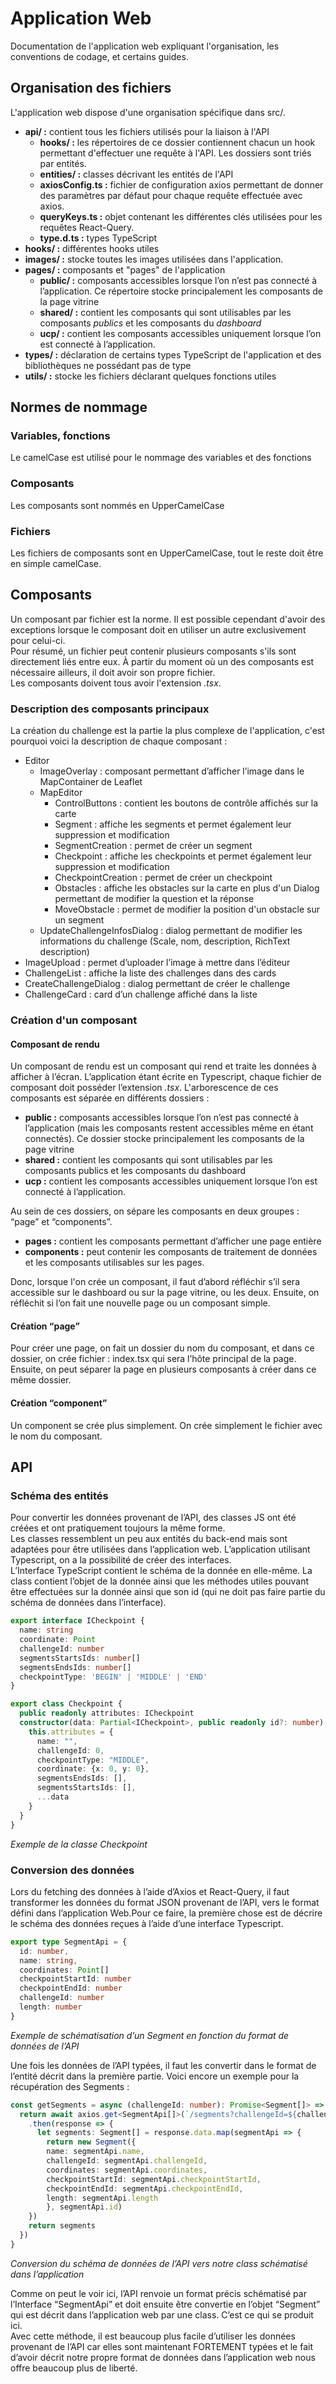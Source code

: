 # Application Web
Documentation de l'application web expliquant l'organisation, les conventions de codage, et certains guides.

## Organisation des fichiers
L'application web dispose d'une organisation spécifique dans src/.
* **api/ :** contient tous les fichiers utilisés pour la liaison à l'API
  * **hooks/ :** les répertoires de ce dossier contiennent chacun un hook permettant d'effectuer une requête à l'API.
Les dossiers sont triés par entités.
  * **entities/ :** classes décrivant les entités de l'API
  * **axiosConfig.ts :** fichier de configuration axios permettant de donner des paramètres par défaut pour chaque requête effectuée avec axios.
  * **queryKeys.ts :** objet contenant les différentes clés utilisées pour les requêtes React-Query.
  * **type.d.ts :** types TypeScript
* **hooks/ :** différentes hooks utiles
* **images/ :** stocke toutes les images utilisées dans l'application.
* **pages/ :** composants et "pages" de l'application
  * **public/ :** composants accessibles lorsque l’on n’est pas connecté à l’application. Ce répertoire stocke
    principalement les composants de la page vitrine
  * **shared/ :** contient les composants qui sont utilisables par les composants *publics* et
    les composants du *dashboard*
  * **ucp/ :** contient les composants accessibles uniquement lorsque l’on est
    connecté à l’application.
* **types/ :** déclaration de certains types TypeScript de l'application et des bibliothèques ne possédant pas de type
* **utils/ :** stocke les fichiers déclarant quelques fonctions utiles

## Normes de nommage
### Variables, fonctions
Le camelCase est utilisé pour le nommage des variables et des fonctions

### Composants
Les composants sont nommés en UpperCamelCase

### Fichiers
Les fichiers de composants sont en UpperCamelCase, tout le reste doit être en simple camelCase.

## Composants
Un composant par fichier est la norme. Il est possible cependant d'avoir des exceptions lorsque le composant doit en utiliser un autre exclusivement pour celui-ci.  
Pour résumé, un fichier peut contenir plusieurs composants s'ils sont directement liés entre eux. À partir du moment où un des composants est nécessaire ailleurs, il doit avoir son propre fichier.  
Les composants doivent tous avoir l'extension *.tsx*.

### Description des composants principaux

La création du challenge est la partie la plus complexe de l'application, c'est pourquoi voici la description de chaque composant :
* Editor
  * ImageOverlay : composant permettant d’afficher l’image dans le MapContainer de Leaflet
  * MapEditor
    * ControlButtons : contient les boutons de contrôle affichés sur la carte
    * Segment : affiche les segments et permet également leur suppression et modification
    * SegmentCreation : permet de créer un segment
    * Checkpoint : affiche les checkpoints et permet également leur suppression et modification
    * CheckpointCreation : permet de créer un checkpoint
    * Obstacles : affiche les obstacles sur la carte en plus d'un Dialog permettant de modifier la question et la réponse
    * MoveObstacle : permet de modifier la position d'un obstacle sur un segment
  * UpdateChallengeInfosDialog : dialog permettant de modifier les informations du challenge (Scale, nom, description, RichText description)
* ImageUpload : permet d’uploader l’image à mettre dans l’éditeur
* ChallengeList : affiche la liste des challenges dans des cards
* CreateChallengeDialog : dialog permettant de créer le challenge
* ChallengeCard : card d’un challenge affiché dans la liste

### Création d'un composant
#### Composant de rendu
Un composant de rendu est un composant qui rend et traite les données à afficher à l’écran.
L’application étant écrite en Typescript, chaque fichier de composant doit posséder
l’extension *.tsx*.
L'arborescence de ces composants est séparée en différents dossiers :
* **public :** composants accessibles lorsque l’on n’est pas connecté à l’application (mais
les composants restent accessibles même en étant connectés). Ce dossier stocke
principalement les composants de la page vitrine
* **shared :** contient les composants qui sont utilisables par les composants publics et
les composants du dashboard
* **ucp :** contient les composants accessibles uniquement lorsque l’on est
connecté à l’application.  
  
Au sein de ces dossiers, on sépare les composants en deux groupes : “page” et
“components”.
* **pages :** contient les composants permettant d’afficher une page entière
* **components :** peut contenir les composants de traitement de données et les
composants utilisables sur les pages.
  
Donc, lorsque l'on crée un composant, il faut d’abord réfléchir s’il sera accessible sur le
dashboard ou sur la page vitrine, ou les deux. Ensuite, on réfléchit si l’on fait une nouvelle
page ou un composant simple.

#### Création “page”
Pour créer une page, on fait un dossier du nom du composant, et dans ce dossier, on crée
fichier : index.tsx qui sera l’hôte principal de la page.
Ensuite, on peut séparer la page en plusieurs composants à créer dans ce même dossier.

#### Création “component”
Un component se crée plus simplement. On crée simplement le fichier avec le nom du
composant.

## API
### Schéma des entités
Pour convertir les données provenant de l’API, des classes JS ont été créées et ont
pratiquement toujours la même forme.  
Les classes ressemblent un peu aux entités du back-end mais sont adaptées pour être
utilisées dans l’application web. L’application utilisant Typescript, on a la possibilité de créer
des interfaces.  
L’Interface TypeScript contient le schéma de la donnée en elle-même.
La class contient l’objet de la donnée ainsi que les méthodes utiles pouvant être effectuées
sur la donnée ainsi que son id (qui ne doit pas faire partie du schéma de données dans
l’interface).  

```typescript
export interface ICheckpoint {
  name: string
  coordinate: Point
  challengeId: number
  segmentsStartsIds: number[]
  segmentsEndsIds: number[]
  checkpointType: 'BEGIN' | 'MIDDLE' | 'END'
}

export class Checkpoint {
  public readonly attributes: ICheckpoint
  constructor(data: Partial<ICheckpoint>, public readonly id?: number) {
    this.attributes = {
      name: "",
      challengeId: 0,
      checkpointType: "MIDDLE",
      coordinate: {x: 0, y: 0},
      segmentsEndsIds: [],
      segmentsStartsIds: [],
      ...data
    }
  }
}
```
*Exemple de la classe Checkpoint</p>*

### Conversion des données
Lors du fetching des données à l’aide d’Axios et React-Query, il faut transformer les
données du format JSON provenant de l’API, vers le format défini dans l’application Web.Pour ce faire, la première chose est de décrire le schéma des données reçues à l’aide d’une
interface Typescript.

```typescript
export type SegmentApi = {
  id: number,
  name: string,
  coordinates: Point[]
  checkpointStartId: number
  checkpointEndId: number
  challengeId: number
  length: number
}
```
*Exemple de schématisation d’un Segment en fonction du format de données de l’API*

Une fois les données de l’API typées, il faut les convertir dans le format de l’entité décrit
dans la première partie. Voici encore un exemple pour la récupération des Segments :

```typescript
const getSegments = async (challengeId: number): Promise<Segment[]> => {
  return await axios.get<SegmentApi[]>(`/segments?challengeId=${challengeId}`,)
    .then(response => {
      let segments: Segment[] = response.data.map(segmentApi => {
        return new Segment({
        name: segmentApi.name,
        challengeId: segmentApi.challengeId,
        coordinates: segmentApi.coordinates,
        checkpointStartId: segmentApi.checkpointStartId,
        checkpointEndId: segmentApi.checkpointEndId,
        length: segmentApi.length
        }, segmentApi.id)
    })
    return segments
  })
}
```
*Conversion du schéma de données de l’API vers notre class schématisé dans l’application*

Comme on peut le voir ici, l’API renvoie un format précis schématisé par l’Interface
“SegmentApi” et doit ensuite être convertie en l’objet “Segment” qui est décrit dans
l’application web par une class. C’est ce qui se produit ici.  
Avec cette méthode, il est beaucoup plus facile d’utiliser les données provenant de l’API car
elles sont maintenant FORTEMENT typées et le fait d’avoir décrit notre propre format de
données dans l’application web nous offre beaucoup plus de liberté.
